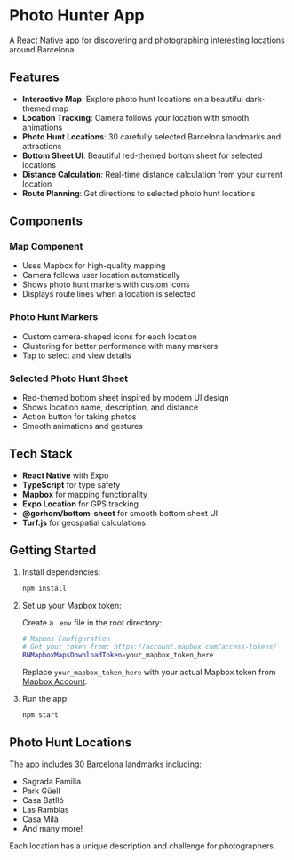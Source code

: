 # Photo Hunter App

A React Native app for discovering and photographing interesting locations around Barcelona.

## Features

- **Interactive Map**: Explore photo hunt locations on a beautiful dark-themed map
- **Location Tracking**: Camera follows your location with smooth animations
- **Photo Hunt Locations**: 30 carefully selected Barcelona landmarks and attractions
- **Bottom Sheet UI**: Beautiful red-themed bottom sheet for selected locations
- **Distance Calculation**: Real-time distance calculation from your current location
- **Route Planning**: Get directions to selected photo hunt locations

## Components

### Map Component

- Uses Mapbox for high-quality mapping
- Camera follows user location automatically
- Shows photo hunt markers with custom icons
- Displays route lines when a location is selected

### Photo Hunt Markers

- Custom camera-shaped icons for each location
- Clustering for better performance with many markers
- Tap to select and view details

### Selected Photo Hunt Sheet

- Red-themed bottom sheet inspired by modern UI design
- Shows location name, description, and distance
- Action button for taking photos
- Smooth animations and gestures

## Tech Stack

- **React Native** with Expo
- **TypeScript** for type safety
- **Mapbox** for mapping functionality
- **Expo Location** for GPS tracking
- **@gorhom/bottom-sheet** for smooth bottom sheet UI
- **Turf.js** for geospatial calculations

## Getting Started

1. Install dependencies:

   ```bash
   npm install
   ```

2. Set up your Mapbox token:

   Create a `.env` file in the root directory:

   ```bash
   # Mapbox Configuration
   # Get your token from: https://account.mapbox.com/access-tokens/
   RNMapboxMapsDownloadToken=your_mapbox_token_here
   ```

   Replace `your_mapbox_token_here` with your actual Mapbox token from [Mapbox Account](https://account.mapbox.com/access-tokens/).

3. Run the app:
   ```bash
   npm start
   ```

## Photo Hunt Locations

The app includes 30 Barcelona landmarks including:

- Sagrada Familia
- Park Güell
- Casa Batlló
- Las Ramblas
- Casa Milà
- And many more!

Each location has a unique description and challenge for photographers.

